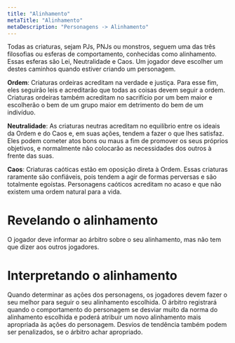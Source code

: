 ```yaml
---
title: "Alinhamento"
metaTitle: "Alinhamento"
metaDescription: "Personagens -> Alinhamento"
---
```


Todas as criaturas, sejam PJs, PNJs ou monstros, seguem uma das três filosofias ou esferas de comportamento, conhecidas como alinhamento. Essas esferas são Lei, Neutralidade e Caos. Um jogador deve escolher um destes caminhos quando estiver criando um personagem.

**Ordem**: Criaturas ordeiras acreditam na verdade e justiça. Para esse fim, eles seguirão leis e acreditarão que todas as coisas devem seguir a ordem. Criaturas ordeiras também acreditam no sacrifício por um bem maior e escolherão o bem de um grupo maior em detrimento do bem de um indivíduo.

**Neutralidade**: As criaturas neutras acreditam no equilíbrio entre os ideais da Ordem e do Caos e, em suas ações, tendem a fazer o que lhes satisfaz. Eles podem cometer atos bons ou maus a fim de promover os seus próprios objetivos, e normalmente não colocarão as necessidades dos outros à frente das suas.

**Caos**: Criaturas caóticas estão em oposição direta à Ordem. Essas criaturas raramente são confiáveis, pois tendem a agir de formas perversas e são totalmente egoístas. Personagens caóticos acreditam no acaso e que não existem uma ordem natural para a vida.

# Revelando o alinhamento
O jogador deve informar ao árbitro sobre o seu alinhamento, mas não tem que dizer aos outros jogadores.

# Interpretando o alinhamento
Quando determinar as ações dos personagens, os jogadores devem fazer o seu melhor para seguir o seu alinhamento escolhida. O árbitro registrará quando o comportamento do personagem se desviar muito da norma do alinhamento escolhida e poderá atribuir um novo alinhamento mais apropriada às ações do personagem. Desvios de tendência também podem ser penalizados, se o árbitro achar apropriado.